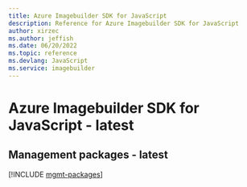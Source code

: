 ```yaml
---
title: Azure Imagebuilder SDK for JavaScript
description: Reference for Azure Imagebuilder SDK for JavaScript
author: xirzec
ms.author: jeffish
ms.date: 06/20/2022
ms.topic: reference
ms.devlang: JavaScript
ms.service: imagebuilder
---
```

# Azure Imagebuilder SDK for JavaScript - latest
## Management packages - latest
[!INCLUDE [mgmt-packages](imagebuilder-mgmt-index.md)]

